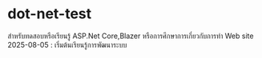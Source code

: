 # dot-net-test
สำหรับทดสอบหรือเรียนรู้ ASP.Net Core,Blazer  หรือการศึกษาการเกี่ยวกับการทำ Web site
  2025-08-05 : เริ่มต้นเรียนรู้การพัฒนาระบบ

